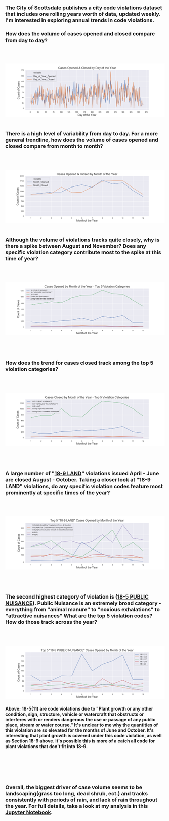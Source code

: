 ### The City of Scottsdale publishes a city code violations [dataset](http://data.scottsdaleaz.gov/dataset/planning-and-development-code-violations) that includes one rolling years worth of data, updated weekly.  I'm interested in exploring annual trends in code violations.  

### How does the volume of cases opened and closed compare from day to day?
<br/>
<br/>

![](https://github.com/mrkjhsn/Planning-and-Development-Code-Violations-Scottsdale/blob/master/visualizations/Cases%20Opened%20%26%20Closed%20by%20Day%20of%20the%20Year.png)
<br/>
<br/>
### There is a high level of variability from day to day.  For a more general trendline, how does the volume of cases opened and closed compare from month to month?
<br/>
<br/>

![](https://github.com/mrkjhsn/Planning-and-Development-Code-Violations-Scottsdale/blob/master/visualizations/Cases%20Opened%20%26%20Closed%20by%20Month%20of%20the%20Year.png)
<br/>
<br/>
### Although the volume of violations tracks quite closely, why is there a spike between August and November?  Does any specific violation category contribute most to the spike at this time of year?
<br/>
<br/>

![](https://github.com/mrkjhsn/Planning-and-Development-Code-Violations-Scottsdale/blob/master/visualizations/Cases%20Opened%20by%20Month%20of%20the%20Year%20-%20Top%205%20Violation%20Categories.png)
<br/>
<br/>
<br/>
<br/>
### How does the trend for cases closed track among the top 5 violation categories?
<br/>
<br/>

![](https://github.com/mrkjhsn/Planning-and-Development-Code-Violations-Scottsdale/blob/master/visualizations/Cases%20Closed%20by%20Month%20of%20the%20Year%20-%20Top%205%20Violation%20Categories.png)
<br/>
<br/>
<br/>
<br/>
### A large number of "[18-9 LAND](https://library.municode.com/az/scottsdale/codes/code_of_ordinances?nodeId=REVISED_CODEVO1_CH18PUNUPRMA_ARTIIIPRMA_S18-9LA)" violations issued April - June are closed August - October.  Taking a closer look at "18-9 LAND" violations, do any specific violation codes feature most prominently at specific times of the year?
<br/>
<br/>

![](https://github.com/mrkjhsn/Planning-and-Development-Code-Violations-Scottsdale/blob/master/visualizations/Top%205%20LAND%20Cases%20Opened%20by%20Month%20of%20the%20Year.png)
<br/>
<br/>
<br/>
<br/>
### The second highest category of violation is ([18-5 PUBLIC NUISANCE](https://library.municode.com/az/scottsdale/codes/code_of_ordinances?nodeId=REVISED_CODEVO1_CH18PUNUPRMA_ARTIIPUNU_S18-5PUNU)).  Public Nuisance is an extremely broad category - everything from "animal manure" to "noxious exhalations" to "attractive nuisances"  What are the top 5 violation codes?  How do those track across the year?
<br/>
<br/>

![](https://github.com/mrkjhsn/Planning-and-Development-Code-Violations-Scottsdale/blob/master/visualizations/Top%205%20PUBLIC%20NUISANCE%20Cases%20Opened%20by%20Month%20of%20the%20Year.png)
#### Above:  18-5(11) are code violations due to "Plant growth or any other condition, sign, structure, vehicle or watercraft that obstructs or interferes with or renders dangerous the use or passage of any public place, stream or water course."  It's unclear to me why the quantities of this violation are so elevated for the months of June and October.  It's interesting that plant growth is covered under this code violation, as well as Section 18-9 above.  It's possible this is more of a catch all code for plant violations that don't fit into 18-9.
<br/>
<br/>
<br/>
<br/>

### Overall, the biggest driver of case volume seems to be landscaping(grass too long, dead shrub, ect.) and tracks consistently with periods of rain, and lack of rain throughout the year.  For full details, take a look at my analysis in this [Jupyter Notebook](https://github.com/mrkjhsn/Planning-and-Development-Code-Violations-Scottsdale/blob/master/Code_Violations_Annual_Trends.ipynb).
<br/>
<br/>
